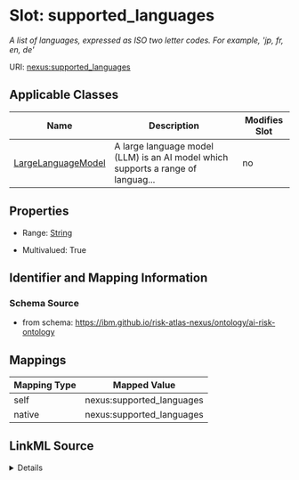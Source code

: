 

# Slot: supported_languages


_A list of languages, expressed as ISO two letter codes. For example, 'jp, fr, en, de'_





URI: [nexus:supported_languages](https://ibm.github.io/risk-atlas-nexus/ontology/supported_languages)



<!-- no inheritance hierarchy -->





## Applicable Classes

| Name | Description | Modifies Slot |
| --- | --- | --- |
| [LargeLanguageModel](LargeLanguageModel.md) | A large language model (LLM) is an AI model which supports a range of languag... |  no  |







## Properties

* Range: [String](String.md)

* Multivalued: True





## Identifier and Mapping Information







### Schema Source


* from schema: https://ibm.github.io/risk-atlas-nexus/ontology/ai-risk-ontology




## Mappings

| Mapping Type | Mapped Value |
| ---  | ---  |
| self | nexus:supported_languages |
| native | nexus:supported_languages |




## LinkML Source

<details>
```yaml
name: supported_languages
description: A list of languages, expressed as ISO two letter codes. For example,
  'jp, fr, en, de'
from_schema: https://ibm.github.io/risk-atlas-nexus/ontology/ai-risk-ontology
rank: 1000
alias: supported_languages
domain_of:
- LargeLanguageModel
range: string
multivalued: true
inlined: true
inlined_as_list: true

```
</details>